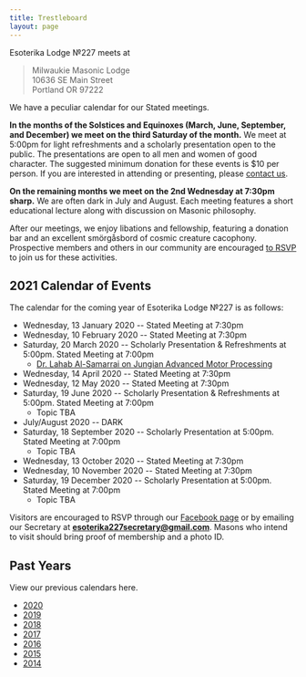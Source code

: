 ```yaml
---
title: Trestleboard
layout: page
---
```


Esoterika Lodge №227 meets at

> Milwaukie Masonic Lodge<br>
> 10636 SE Main Street<br>
> Portland OR 97222

We have a peculiar calendar for our Stated meetings.

**In the months of the Solstices and Equinoxes (March, June,
September, and December) we meet on the third Saturday of the month.**
We meet at 5:00pm for light refreshments and a scholarly presentation
open to the public. The presentations are open to all men and women of
good character. The suggested minimum donation for these events is $10
per person. If you are interested in attending or presenting, please
[contact us](/contact/).

**On the remaining months we meet on the 2nd Wednesday at 7:30pm
sharp.** We are often dark in July and August. Each meeting features a
short educational lecture along with discussion on Masonic philosophy.

After our meetings, we enjoy libations and fellowship, featuring a
donation bar and an excellent smörgåsbord of cosmic creature cacophony. Prospective members
and others in our community are encouraged [to RSVP](/contact/) to join us for these activities.

## 2021 Calendar of Events

The calendar for the coming year of Esoterika Lodge №227 is as follows:

 -  Wednesday, 13 January 2020 -- Stated Meeting at 7:30pm
 -  Wednesday, 10 February 2020 -- Stated Meeting at 7:30pm
 -  Saturday, 20 March 2020 -- Scholarly Presentation & Refreshments at 5:00pm. Stated Meeting at 7:00pm
    * [Dr. Lahab Al-Samarrai on Jungian Advanced Motor Processing](2021-alsamarrai/)
 -  Wednesday, 14 April 2020 -- Stated Meeting at 7:30pm
 -  Wednesday, 12 May 2020 -- Stated Meeting at 7:30pm
 -  Saturday, 19 June 2020 -- Scholarly Presentation & Refreshments at 5:00pm. Stated Meeting at 7:00pm
    * Topic TBA
 -  July/August 2020 -- DARK
 -  Saturday, 18 September 2020 -- Scholarly Presentation at 5:00pm. Stated Meeting at 7:00pm
    * Topic TBA
 -  Wednesday, 13 October 2020 -- Stated Meeting at 7:30pm
 -  Wednesday, 10 November 2020 -- Stated Meeting at 7:30pm
 -  Saturday, 19 December 2020 -- Scholarly Presentation at 5:00pm. Stated Meeting at 7:00pm
    * Topic TBA

Visitors are encouraged to RSVP through our [Facebook page](https://www.facebook.com/esoterikalodge.oregon/) or by emailing our Secretary at **esoterika227secretary@gmail.com**. Masons who intend to visit should bring proof of membership and a photo ID.

## Past Years

View our previous calendars here.

 - [2020](2020/)
 - [2019](2019/)
 - [2018](2018/)
 - [2017](2017/)
 - [2016](2016/)
 - [2015](2015/)
 - [2014](2014/)
 

